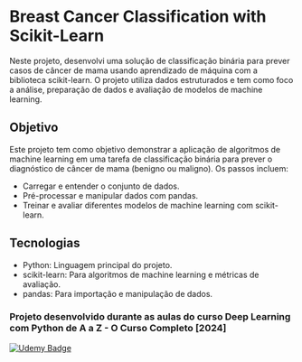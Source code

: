 # Breast Cancer Classification with Scikit-Learn
Neste projeto, desenvolvi uma solução de classificação binária para prever casos de câncer de mama usando aprendizado de máquina com a biblioteca scikit-learn. O projeto utiliza dados estruturados e tem como foco a análise, preparação de dados e avaliação de modelos de machine learning.

## Objetivo
Este projeto tem como objetivo demonstrar a aplicação de algoritmos de machine learning em uma tarefa de classificação binária para prever o diagnóstico de câncer de mama (benigno ou maligno). Os passos incluem:

- Carregar e entender o conjunto de dados.
- Pré-processar e manipular dados com pandas.
- Treinar e avaliar diferentes modelos de machine learning com scikit-learn.

## Tecnologias
- Python: Linguagem principal do projeto.
- scikit-learn: Para algoritmos de machine learning e métricas de avaliação.
- pandas: Para importação e manipulação de dados.

### Projeto desenvolvido durante as aulas do curso Deep Learning com Python de A a Z - O Curso Completo [2024]
<a href="https://img.shields.io/badge/Udemy-EC5252?style=for-the-badge&logo=Udemy&logoColor=white">
    <img src="https://img.shields.io/badge/Udemy-EC5252?style=for-the-badge&logo=Udemy&logoColor=white" alt="Udemy Badge">
</a>


